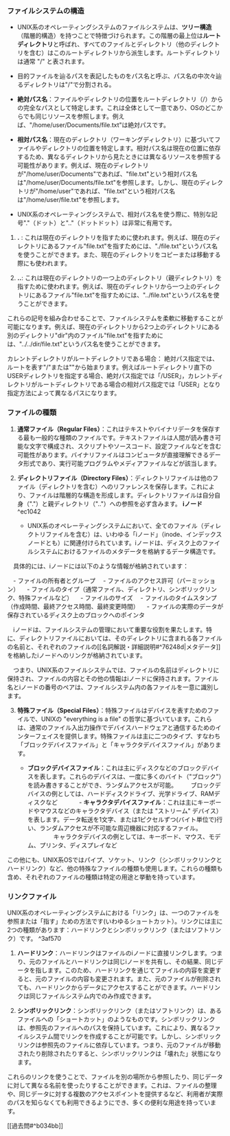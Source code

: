 ### ファイルシステムの構造

- UNIX系のオペレーティングシステムのファイルシステムは、**ツリー構造**（階層的構造）を持つことで特徴づけられます。この階層の最上位は**ルートディレクトリ**と呼ばれ、すべてのファイルとディレクトリ（他のディレクトリを含む）はこのルートディレクトリから派生します。ルートディレクトリは通常 "/" と表されます。

- 目的ファイルを辿るパスを表記したものをパス名と呼ぶ、パス名の中次々辿るディレクトリは"/"で分割される。
- **絶対パス名**：ファイルやディレクトリの位置をルートディレクトリ（/）からの完全なパスとして特定します。これは全体として一意であり、OSのどこからでも同じリソースを参照します。例えば、"/home/user/Documents/file.txt"は絶対パスです。

- **相対パス名**：現在のディレクトリ（ワーキングディレクトリ）に基づいてファイルやディレクトリの位置を特定します。相対パス名は現在の位置に依存するため、異なるディレクトリから見たときには異なるリソースを参照する可能性があります。例えば、現在のディレクトリが"/home/user/Documents"であれば、"file.txt"という相対パス名は"/home/user/Documents/file.txt"を参照します。しかし、現在のディレクトリが"/home/user"であれば、"file.txt"という相対パス名は"/home/user/file.txt"を参照します。
- UNIX系のオペレーティングシステムで、相対パス名を使う際に、特別な記号"."（ドット）と".."（ドットドット）は非常に有用です。

1. **.** : これは現在のディレクトリを指すために使われます。例えば、現在のディレクトリにあるファイル"file.txt"を指すためには、"./file.txt"というパス名を使うことができます。また、現在のディレクトリをコピーまたは移動する際にも使われます。
    
2. **..**: これは現在のディレクトリの一つ上のディレクトリ（親ディレクトリ）を指すために使われます。例えば、現在のディレクトリから一つ上のディレクトリにあるファイル"file.txt"を指すためには、"../file.txt"というパス名を使うことができます。
    

これらの記号を組み合わせることで、ファイルシステムを柔軟に移動することが可能になります。例えば、現在のディレクトリから2つ上のディレクトリにある別のディレクトリ"dir"内のファイル"file.txt"を指すためには、"../../dir/file.txt"というパス名を使うことができます。

カレントディレクトリがルートディレクトリである場合：
 絶対パス指定では、ルートを表す"/"または"\"から始まります。例えばルートディレクトリ直下のUSERディレクトリを指定する場合、絶対パス指定では「/USER」，カレントディレクトリがルートディレクトリである場合の相対パス指定では「USER」となり指定方法によって異なるパスになります。

### ファイルの種類
1. **通常ファイル（Regular Files）**：これはテキストやバイナリデータを保存する最も一般的な種類のファイルです。テキストファイルは人間が読み書き可能な文字で構成され、スクリプトやソースコード、設定ファイルなどを含む可能性があります。バイナリファイルはコンピュータが直接理解できるデータ形式であり、実行可能プログラムやメディアファイルなどが該当します。
    
2. **ディレクトリファイル（Directory Files）**：ディレクトリファイルは他のファイル（ディレクトリを含む）へのリファレンスを保存します。これにより、ファイルは階層的な構造を形成します。ディレクトリファイルは自分自身（"."）と親ディレクトリ（".."）への参照を必ず含みます。
   **iノード** ^ec1042
   - UNIX系のオペレーティングシステムにおいて、全てのファイル（ディレクトリファイルを含む）は、いわゆる「iノード」（inode、インデックスノードとも）に関連付けられています。iノードは、ディスク上のファイルシステムにおけるファイルのメタデータを格納するデータ構造です。

　具体的には、iノードには以下のような情報が格納されています：

　- ファイルの所有者とグループ
　- ファイルのアクセス許可（パーミッション）
　- ファイルのタイプ（通常ファイル、ディレクトリ、シンボリックリンク、特殊ファイルなど）
　- ファイルのサイズ
　- ファイルのタイムスタンプ（作成時間、最終アクセス時間、最終変更時間）
　- ファイルの実際のデータが保存されているディスク上のブロックへのポインタ

　iノードは、ファイルシステムの管理において重要な役割を果たします。特に、ディレクトリファイルにおいては、そのディレクトリに含まれる各ファイルの名前と、それぞれのファイルの[[名詞解説・詳細説明#^76248d|メタデータ]]を格納したiノードへのリンクが格納されています。

　つまり、UNIX系のファイルシステムでは、ファイルの名前はディレクトリに保持され、ファイルの内容とその他の情報はiノードに保持されます。ファイル名とiノードの番号のペアは、ファイルシステム内の各ファイルを一意に識別します。
    
3. **特殊ファイル（Special Files）**：特殊ファイルはデバイスを表すためのファイルで、UNIXの "everything is a file" の哲学に基づいています。これらは、通常のファイル入出力操作でデバイスハードウェアと通信するためのインターフェイスを提供します。特殊ファイルは主に二つのタイプ、すなわち「ブロックデバイスファイル」と「キャラクタデバイスファイル」があります。
    
    - **ブロックデバイスファイル**：これは主にディスクなどのブロックデバイスを表します。これらのデバイスは、一度に多くのバイト（"ブロック"）を読み書きすることができ、ランダムアクセスが可能。
　　ブロックデバイスの例としては、ハードディスクドライブ、光学ドライブ、RAMディスクなど
　　
　- **キャラクタデバイスファイル**：これは主にキーボードやマウスなどのキャラクタデバイス（または "ストリーム" デバイス）を表します。データ転送を1文字、または1ピクセルずつ(バイト単位で)行い、ランダムアクセスが不可能な周辺機器に対応するファイル。
　　
　　キャラクタデバイスの例としては、キーボード、マウス、モデム、プリンタ、ディスプレイなど
        

この他にも、UNIX系OSではパイプ、ソケット、リンク（シンボリックリンクとハードリンク）など、他の特殊なファイルの種類も使用します。これらの種類も含め、それぞれのファイルの種類は特定の用途と挙動を持っています。

### リンクファイル
UNIX系のオペレーティングシステムにおける「リンク」は、一つのファイルを参照または「指す」ための方法です(いわゆるショートカット）。リンクには主に2つの種類があります：ハードリンクとシンボリックリンク（またはソフトリンク）です。 ^3af570

1. **ハードリンク**：ハードリンクはファイルのiノードに直接リンクします。つまり、元のファイルとハードリンクは同じiノードを共有し、その結果、同じデータを指します。このため、ハードリンクを通じてファイルの内容を変更すると、元のファイルの内容も変更されます。また、元のファイルが削除されても、ハードリンクからデータにアクセスすることができます。ハードリンクは同じファイルシステム内でのみ作成できます。

2. **シンボリックリンク**：シンボリックリンク（またはソフトリンク）は、あるファイルへの「ショートカット」のようなものです。シンボリックリンクは、参照先のファイルへのパスを保持しています。これにより、異なるファイルシステム間でリンクを作成することが可能です。しかし、シンボリックリンクは参照先のファイルに依存しています。つまり、元のファイルが移動されたり削除されたりすると、シンボリックリンクは「壊れた」状態になります。

これらのリンクを使うことで、ファイルを別の場所から参照したり、同じデータに対して異なる名前を使ったりすることができます。これは、ファイルの整理や、同じデータに対する複数のアクセスポイントを提供するなど、利用者が実際のパスを知らなくても利用できるようにでき、多くの便利な用途を持っています。

[[過去問#^b034bb]]